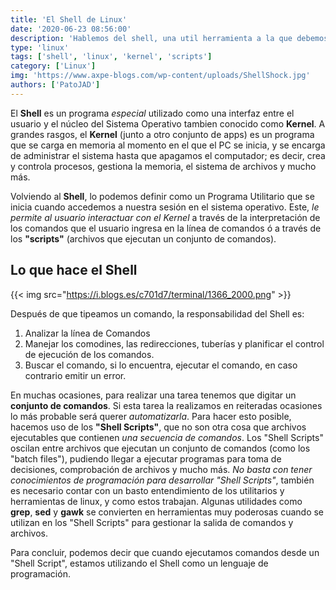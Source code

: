 ```yaml
---
title: 'El Shell de Linux'
date: '2020-06-23 08:56:00'
description: 'Hablemos del shell, una util herramienta a la que debemos perderle el miedo'
type: 'linux'
tags: ['shell', 'linux', 'kernel', 'scripts']
category: ['Linux']
img: 'https://www.axpe-blogs.com/wp-content/uploads/ShellShock.jpg'
authors: ['PatoJAD']
---
```


El **Shell** es un programa _especial_ utilizado como una interfaz entre el usuario y el núcleo del Sistema Operativo tambien conocido como **Kernel**. A grandes rasgos, el **Kernel** (junto a otro conjunto de apps) es un programa que se carga en memoria al momento en el que el PC se inicia, y se encarga de administrar el sistema hasta que apagamos el computador; es decir, crea y controla procesos, gestiona la memoria, el sistema de archivos y mucho más.

Volviendo al **Shell**, lo podemos definir como un Programa Utilitario que se inicia cuando accedemos a nuestra sesión en el sistema operativo. Este, _le permite al usuario interactuar con el Kernel_ a través de la interpretación de los comandos que el usuario ingresa en la línea de comandos ó a través de los **"scripts"** (archivos que ejecutan un conjunto de comandos).

## Lo que hace el Shell

{{< img src="https://i.blogs.es/c701d7/terminal/1366_2000.png" >}}

Después de que tipeamos un comando, la responsabilidad del Shell es:

1. Analizar la línea de Comandos
2. Manejar los comodines, las redirecciones, tuberías y planificar el control de ejecución de los comandos.
3. Buscar el comando, si lo encuentra, ejecutar el comando, en caso contrario emitir un error.

En muchas ocasiones, para realizar una tarea tenemos que digitar un **conjunto de comandos**. Si esta tarea la realizamos en reiteradas ocasiones lo más probable será querer _automatizarla_. Para hacer esto posible, hacemos uso de los **"Shell Scripts"**, que no son otra cosa que archivos ejecutables que contienen _una secuencia de comandos_. Los "Shell Scripts" oscilan entre archivos que ejecutan un conjunto de comandos (como los "batch files"), pudiendo llegar a ejecutar programas para toma de decisiones, comprobación de archivos y mucho más. _No basta con tener conocimientos de programación para desarrollar "Shell Scripts"_, también es necesario contar con un basto entendimiento de los utilitarios y herramientas de linux, y como estos trabajan. Algunas utilidades como **grep**, **sed** y **gawk** se convierten en herramientas muy poderosas cuando se utilizan en los "Shell Scripts" para gestionar la salida de comandos y archivos.

Para concluir, podemos decir que cuando ejecutamos comandos desde un "Shell Script", estamos utilizando el Shell como un lenguaje de programación.

